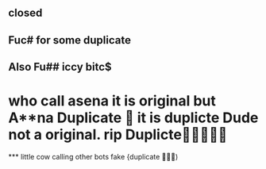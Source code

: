 ## closed
## Fuc# for some duplicate 
## Also Fu## iccy bitc$

# who call asena it is original but A**na Duplicate 🤣 it is duplicte Dude not a original. rip Duplicte🤣🤣🤣🤣🤣

*** little cow calling other bots fake {duplicate 🤣🤣🤣)
